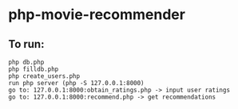 # php-movie-recommender
## To run:

```
php db.php
php filldb.php
php create_users.php
run php server (php -S 127.0.0.1:8000)
go to: 127.0.0.1:8000:obtain_ratings.php -> input user ratings
go to: 127.0.0.1:8000:recommend.php -> get recommendations
```
